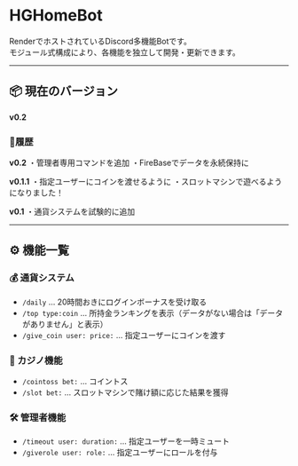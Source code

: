 # HGHomeBot

RenderでホストされているDiscord多機能Botです。  
モジュール式構成により、各機能を独立して開発・更新できます。

---

## 📦 現在のバージョン
**v0.2**

### 🔄履歴
**v0.2**
・管理者専用コマンドを追加
・FireBaseでデータを永続保持に

**v0.1.1**
・指定ユーザーにコインを渡せるように
・スロットマシンで遊べるようになりました！

**v0.1**
・通貨システムを試験的に追加

---

## ⚙️ 機能一覧

### 💰 通貨システム
- `/daily` … 20時間おきにログインボーナスを受け取る  
- `/top type:coin` … 所持金ランキングを表示（データがない場合は「データがありません」と表示）
- `/give_coin user: price:` … 指定ユーザーにコインを渡す

### 🎰 カジノ機能
- `/cointoss bet:` … コイントス
- `/slot bet:` … スロットマシンで賭け額に応じた結果を獲得 

### 🛠 管理者機能
- `/timeout user: duration:` … 指定ユーザーを一時ミュート
- `/giverole user: role:` … 指定ユーザーにロールを付与
